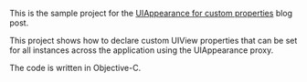 
This is the sample project for the [UIAppearance for custom properties](http://corsarus.com/2015/uiappearance-for-custom-properties/) blog post.

This project shows how to declare custom UIView properties that can be set for all instances across the application using the UIAppearance proxy.


The code is written in Objective-C.